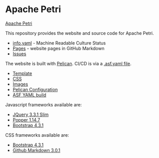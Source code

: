 # Apache Petri
[Apache Petri](https://petri.apache.org/)

This repository provides the website and source code for Apache Petri.

- [info.yaml](content/info.yaml) - Machine Readable Culture Status
- [Pages](content/pages) - website pages in GitHub Markdown
- [Issues](https://github.com/apache/petri-site/issues)

The website is built with [Pelican](https://blog.getpelican.com).
CI/CD is via a [.asf.yaml file](https://cwiki.apache.org/confluence/display/INFRA/Git+-+.asf.yaml+features).

- [Template](theme/apache/templates)
- [CSS](theme/apache/status/css)
- [Images](content/images)
- [Pelican Configuration](pelicanconf.py)
- [ASF YAML build](.asf.yaml)

Javascript frameworks available are:
- [JQuery 3.3.1 Slim](https://code.jquery.com/jquery-3.3.1.slim.js)
- [Popper 1.14.7](https://cdnjs.cloudflare.com/ajax/libs/popper.js/1.14.7/umd/popper.js)
- [Bootstrap 4.3.1](https://stackpath.bootstrapcdn.com/bootstrap/4.3.1/js/bootstrap.js)

CSS frameworks available are:
- [Bootstrap 4.3.1](https://stackpath.bootstrapcdn.com/bootstrap/4.3.1/css/bootstrap.css)
- [Github Markdown 3.0.1](https://cdnjs.cloudflare.com/ajax/libs/github-markdown-css/3.0.1/github-markdown.css)
